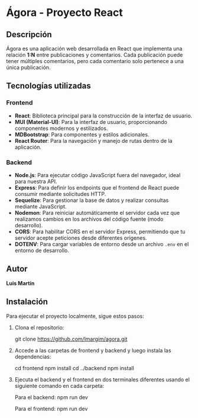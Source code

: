 # Ágora - Proyecto React

## Descripción

Ágora es una aplicación web desarrollada en React que implementa una relación **1:N** entre publicaciones y comentarios. Cada publicación puede tener múltiples comentarios, pero cada comentario solo pertenece a una única publicación.

## Tecnologías utilizadas

### Frontend

- **React**: Biblioteca principal para la construcción de la interfaz de usuario.
- **MUI (Material-UI)**: Para la interfaz de usuario, proporcionando componentes modernos y estilizados.
- **MDBootstrap**: Para componentes y estilos adicionales.
- **React Router**: Para la navegación y manejo de rutas dentro de la aplicación.

### Backend

- **Node.js**: Para ejecutar código JavaScript fuera del navegador, ideal para nuestra API.
- **Express**: Para definir los endpoints que el frontend de React puede consumir mediante solicitudes HTTP.
- **Sequelize**: Para gestionar la base de datos y realizar consultas mediante JavaScript.
- **Nodemon**: Para reiniciar automáticamente el servidor cada vez que realizamos cambios en los archivos del código fuente (modo desarrollo).
- **CORS**: Para habilitar CORS en el servidor Express, permitiendo que tu servidor acepte peticiones desde diferentes orígenes.
- **DOTENV**: Para cargar variables de entorno desde un archivo `.env` en el entorno de desarrollo.

## Autor

**Luis Martín**

## Instalación

Para ejecutar el proyecto localmente, sigue estos pasos:

1. Clona el repositorio:

   git clone https://github.com/lmargim/agora.git
   
2. Accede a las carpetas de frontend y backend y luego instala las dependencias:

   cd frontend
   npm install
   cd ../backend
   npm install
   
3. Ejecuta el backend y el frontend en dos terminales diferentes usando el siguiente comando en cada carpeta:

     Para el backend:
      npm run dev
      
     Para el frontend:
      npm run dev
